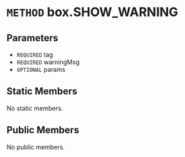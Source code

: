 # `METHOD` box.SHOW_WARNING

## Parameters
* `REQUIRED` tag 
* `REQUIRED` warningMsg 
* `OPTIONAL` params 

## Static Members
No static members.

## Public Members
No public members.
